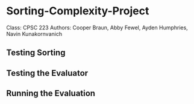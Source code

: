 # Sorting-Complexity-Project

Class: CPSC 223
Authors: Cooper Braun, Abby Fewel, Ayden Humphries, Navin Kunakornvanich

## Testing Sorting

## Testing the Evaluator

## Running the Evaluation
